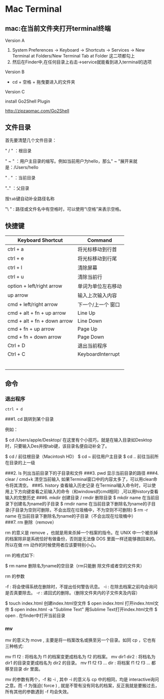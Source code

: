 # Mac Terminal


## mac:在当前文件夹打开terminal终端

Version A  
1. System Preferences -> Keyboard -> Shortcuts -> Services -> New Terminal at Folders/New Terminal Tab at Folder 这二项都勾上
2. 然后在Finder中,在任何目录上右击->service就能看到进入terminal的选项

Version B  
* cd + 空格 + 拖曳要进入的文件夹

Version C

install Go2Shell Plugin

http://zipzapmac.com/Go2Shell






## 文件目录

首先要清楚几个文件目录：

" / "  ：根目录

" ~ " ：用户主目录的缩写。例如当前用户为hello，那么" ~ "展开来就是：/Users/hello

" . "  ：当前目录

".."   ：父目录

按`tab`键自动补全路径名称

"\ "  :   路径或文件名中有空格时，可以使用“\空格”来表示空格。



## 快捷键



| Keyboard Shortcut           | Command           |
| --------------------------- | ----------------- |
| ctrl + a                    | 将光标移动到行首          |
| ctrl + e                    | 将光标移动到行尾          |
| ctrl + l                    | 清除屏幕              |
| ctrl + u                    | 清除当前行             |
| option + left/right arrow   | 单词为单位左右移动         |
| up arrow                    | 输入上次输入内容          |
| cmd + left/right arrow      | 下一个/上一个 窗口        |
| cmd + alt + fn + up arrow   | Line Up           |
| cmd + alt + fn + down arrow | Line Down         |
| cmd + fn + up arrow         | Page Up           |
| cmd + fn + down arrow       | Page Down         |
| Ctrl + D                    | 退出当前程序            |
| Ctrl + C                    | KeyboardInterrupt |
|                             |                   |
|                             |                   |
|                             |                   |
|                             |                   |
|                             |                   |
|                             |                   |









## 命令

### 退出程序

```
ctrl + d
```



###1. cd 跳转到某个目录

例如：

$ cd /Users/apple/Desktop/
在这里有个小技巧，就是在输入目录如Desktop时，只要输入Des并按tab键，该目录名便自动补全了。

$ cd / 
前往根目录（Macintosh HD） 
$ cd ~ 
前往用户主目录 
$ cd .. 
前往当前所在目录的上一级



###2. ls 列出当前目录下的子目录和文件
###3. pwd 显示当前目录的路径
###4. clear / cmd+k 清空当前输入
如果Terminal窗口中的内容太多了，可以用clear命令将其清空。
###5. history 查看输入历史记录
在Terminal输入命令时，可以使用上下方向键查看之前输入的命令（和windows的cmd相同）,可以用history查看输入的完整历史
###6. mkdir 创建目录 / rmdir 删除目录
$ mkdir name 
在当前目录下创建名为name的子目录 
$ rmdir name 
在当前目录下删除名为name的子目录(子目录为空则可删除，不会出现在垃圾桶中，不为空则不可删除) 
$ rm -r name
在当前目录下删除名为name的子目录（不会出现在垃圾桶中）  
###7. rm 删除（remove）

rm 的意义是 remove ，也就是用来杀掉一个档案的指令。在 UNIX 中一个被杀掉的档案除非是系统恰好有做备份，否则是无法像 DOS 里面一样还能够救回来的。所以在做 rm 动作的时候使用者应该要特别小心。

rm 的格式如下:

$ rm name
删除名为name的空目录（rm只能删 除文件或者空的文件夹）  

rm 的参数

-f : 将会使得系统在删除时，不提出任何警告讯息。 
-i : 在除去档案之前均会询问是否真要除去。 
-r : 递回式的删除。（删除文件夹内的子文件夹及内容）  


$ touch index.html 
创建index.html空文件 
$ open index.html 
打开index.html文件 
$ open index.html -a "Sublime Text" 
用Sublime Text打开index.html文件 
$ open . 
在finder中打开当前目录  

### mv
mv 的意义为 move , 主要是将一档案改名或换至另一个目录。如同 cp ，它也有三种格式:

mv f1 f2 : 将档名为 f1 的档案变更成档名为 f2 的档案。 
mv dir1 dir2 : 将档名为 dir1 的目录变更成档名为 dir2 的目录。 
mv f1 f2 f3 ... dir : 将档案 f1 f2 f3 ... 都移至目录 dir 里面。  

mv 的参数有两个，-f 和 -i , 其中 -i 的意义与 cp 中的相同，均是 interactive询问之意。而 -f 为强迫( force ) , 就是不管有没有同名的档案，反正我就是要搬过去，所有其他的参数遇到 -f 均会失效。

